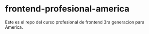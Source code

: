 frontend-profesional-america
============================

Este es el repo del curso profesional de frontend 3ra generacion para America.
